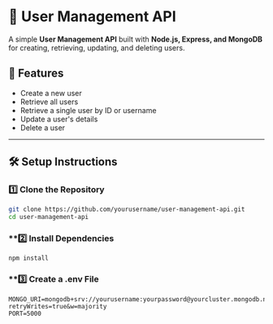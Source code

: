 # 🚀 User Management API

A simple **User Management API** built with **Node.js, Express, and MongoDB** for creating, retrieving, updating, and deleting users.

## 📌 Features
- Create a new user
- Retrieve all users
- Retrieve a single user by ID or username
- Update a user's details
- Delete a user

---

## 🛠️ Setup Instructions

### **1️⃣ Clone the Repository**
```sh
git clone https://github.com/yourusername/user-management-api.git
cd user-management-api
```

### **2️⃣ Install Dependencies
`npm install`

### **3️⃣ Create a .env File
```
MONGO_URI=mongodb+srv://yourusername:yourpassword@yourcluster.mongodb.net/yourdbname?retryWrites=true&w=majority
PORT=5000
```

